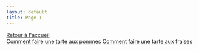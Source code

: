```yaml
---
layout: default
title: Page 1
---
```


[Retour à l'accueil](index)  
[Comment faire une tarte aux pommes](page1)
[Comment faire une tarte aux fraises](page2)

